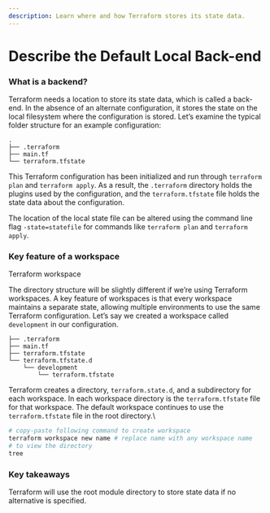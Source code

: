 ```yaml
---
description: Learn where and how Terraform stores its state data.
---
```


# Describe the Default Local Back-end

### What is a backend? <a href="#what-is-a-backend" id="what-is-a-backend"></a>

Terraform needs a location to store its state data, which is called a back-end. In the absence of an alternate configuration, it stores the state on the local filesystem where the configuration is stored. Let’s examine the typical folder structure for an example configuration:

```console
.
├── .terraform
├── main.tf
└── terraform.tfstate
```

This Terraform configuration has been initialized and run through `terraform plan` and `terraform apply`. As a result, the `.terraform` directory holds the plugins used by the configuration, and the `terraform.tfstate` file holds the state data about the configuration.

The location of the local state file can be altered using the command line flag `-state=statefile` for commands like `terraform plan` and `terraform apply`.

### Key feature of a workspace <a href="#key-feature-of-a-workspace" id="key-feature-of-a-workspace"></a>

Terraform workspace

The directory structure will be slightly different if we’re using Terraform workspaces. A key feature of workspaces is that every workspace maintains a separate state, allowing multiple environments to use the same Terraform configuration. Let’s say we created a workspace called `development` in our configuration.

```console
├── .terraform
├── main.tf
├── terraform.tfstate
└── terraform.tfstate.d
    └── development
        └── terraform.tfstate
```

Terraform creates a directory, `terraform.state.d`, and a subdirectory for each workspace. In each workspace directory is the `terraform.tfstate` file for that workspace. The default workspace continues to use the `terraform.tfstate` file in the root directory.\


```bash
# copy-paste following command to create workspace
terraform workspace new name # replace name with any workspace name
# to view the directory
tree
```

### Key takeaways <a href="#key-takeaways" id="key-takeaways"></a>

Terraform will use the root module directory to store state data if no alternative is specified.
